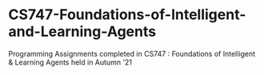 # CS747-Foundations-of-Intelligent-and-Learning-Agents

Programming Assignments completed in CS747 : Foundations of Intelligent & Learning Agents held in Autumn '21

